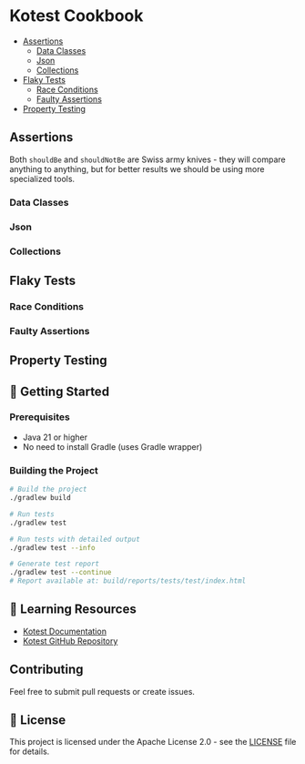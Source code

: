 # Kotest Cookbook

<!-- TOC -->
* [Assertions](#Assertions)
  * [Data Classes](#data-classes)
  * [Json](#json)
  * [Collections](#collections)
* [Flaky Tests](#flaky-tests)
  * [Race Conditions](#race-conditions)
  * [Faulty Assertions](#faulty-assertions)
* [Property Testing](#property-testing)
<!-- TOC -->

## Assertions

Both `shouldBe` and `shouldNotBe` are Swiss army knives - they will compare anything to anything, but for better results we should be using more specialized tools.

### Data Classes

### Json

### Collections

## Flaky Tests

### Race Conditions

### Faulty Assertions

## Property Testing

## 🚀 Getting Started

### Prerequisites

- Java 21 or higher
- No need to install Gradle (uses Gradle wrapper)

### Building the Project

```bash
# Build the project
./gradlew build

# Run tests
./gradlew test

# Run tests with detailed output
./gradlew test --info

# Generate test report
./gradlew test --continue
# Report available at: build/reports/tests/test/index.html
```

## 📖 Learning Resources

- [Kotest Documentation](https://kotest.io/)
- [Kotest GitHub Repository](https://github.com/kotest/kotest)

## Contributing

Feel free to submit pull requests or create issues.

## 📄 License

This project is licensed under the Apache License 2.0 - see the [LICENSE](LICENSE) file for details.
